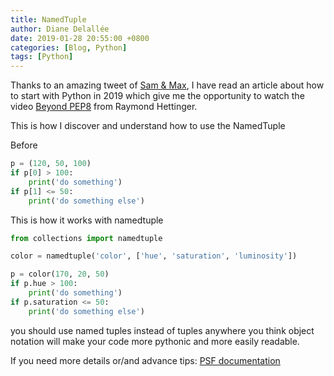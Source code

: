 ```yaml
---
title: NamedTuple
author: Diane Delallée
date: 2019-01-28 20:55:00 +0800
categories: [Blog, Python]
tags: [Python]
---
```


Thanks to an amazing tweet of [Sam & Max](http://sametmax.com/), I have read an article about how to start with Python in 2019 which give me the opportunity to watch the video [Beyond PEP8](https://www.youtube.com/watch?v=wf-BqAjZb8M) from Raymond Hettinger.

This is how I discover and understand how to use the NamedTuple

Before

```python
p = (120, 50, 100)
if p[0] > 100:
    print('do something')
if p[1] <= 50:
    print('do something else')
```

This is how it works with namedtuple

```python
from collections import namedtuple

color = namedtuple('color', ['hue', 'saturation', 'luminosity'])

p = color(170, 20, 50)
if p.hue > 100:
    print('do something')
if p.saturation <= 50:
    print('do something else')
```

you should use named tuples instead of tuples anywhere you think object notation will make your code more pythonic and more easily readable.

If you need more details or/and advance tips: [PSF documentation](https://docs.python.org/3/library/collections.html#namedtuple-factory-function-for-tuples-with-named-fields)
